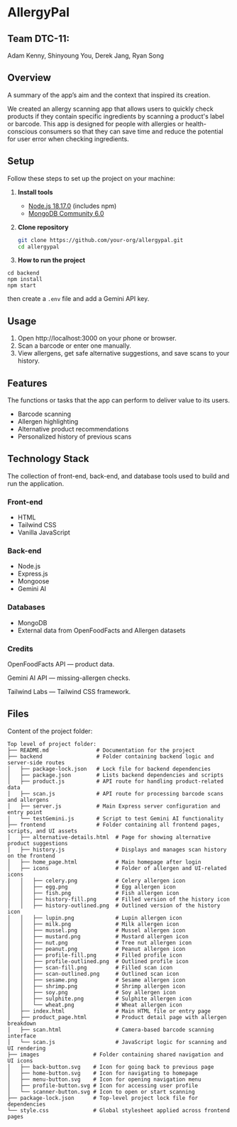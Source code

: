 # AllergyPal

## Team DTC-11:

Adam Kenny, Shinyoung You, Derek Jang, Ryan Song

## Overview

A summary of the app’s aim and the context that inspired its creation.

We created an allergy scanning app that allows users to quickly check products if they contain specific ingredients by scanning a product's label or barcode. This app is designed for people with allergies or health-conscious consumers so that they can save time and reduce the potential for user error when checking ingredients.

## Setup

Follow these steps to set up the project on your machine:

1. **Install tools**  
   - [Node.js 18.17.0](https://nodejs.org/) (includes npm)  
   - [MongoDB Community 6.0](https://www.mongodb.com/try/download/community)  

2. **Clone repository**  
   ```bash
   git clone https://github.com/your-org/allergypal.git
   cd allergypal
3. **How to run the project**
```
cd backend
npm install
npm start
```
then create a `.env` file and add a Gemini API key.

## Usage

1. Open http://localhost:3000 on your phone or browser.
2. Scan a barcode or enter one manually.
3. View allergens, get safe alternative suggestions, and save scans to your history.

## Features

The functions or tasks that the app can perform to deliver value to its users.

- Barcode scanning
- Allergen highlighting
- Alternative product recommendations
- Personalized history of previous scans

## Technology Stack

The collection of front-end, back-end, and database tools used to build and run the application.

### Front-end

- HTML
- Tailwind CSS
- Vanilla JavaScript

### Back-end

- Node.js
- Express.js
- Mongoose
- Gemini AI

### Databases

- MongoDB
- External data from OpenFoodFacts and Allergen datasets

### Credits
OpenFoodFacts API — product data.

Gemini AI API — missing-allergen checks.

Tailwind Labs — Tailwind CSS framework.

## Files

Content of the project folder:

```
Top level of project folder:
├── README.md               # Documentation for the project
├── backend                 # Folder containing backend logic and server-side routes
│   ├── package-lock.json   # Lock file for backend dependencies
│   ├── package.json        # Lists backend dependencies and scripts
│   ├── product.js          # API route for handling product-related data
│   ├── scan.js             # API route for processing barcode scans and allergens
│   ├── server.js           # Main Express server configuration and entry point
│   └── testGemini.js       # Script to test Gemini AI functionality
├── frontend                # Folder containing all frontend pages, scripts, and UI assets
│   ├── alternative-details.html  # Page for showing alternative product suggestions
│   ├── history.js                # Displays and manages scan history on the frontend
│   ├── home_page.html            # Main homepage after login
│   ├── icons                     # Folder of allergen and UI-related icons
│   │   ├── celery.png            # Celery allergen icon
│   │   ├── egg.png               # Egg allergen icon
│   │   ├── fish.png              # Fish allergen icon
│   │   ├── history-fill.png      # Filled version of the history icon
│   │   ├── history-outlined.png  # Outlined version of the history icon
│   │   ├── lupin.png             # Lupin allergen icon
│   │   ├── milk.png              # Milk allergen icon
│   │   ├── mussel.png            # Mussel allergen icon
│   │   ├── mustard.png           # Mustard allergen icon
│   │   ├── nut.png               # Tree nut allergen icon
│   │   ├── peanut.png            # Peanut allergen icon
│   │   ├── profile-fill.png      # Filled profile icon
│   │   ├── profile-outlined.png  # Outlined profile icon
│   │   ├── scan-fill.png         # Filled scan icon
│   │   ├── scan-outlined.png     # Outlined scan icon
│   │   ├── sesame.png            # Sesame allergen icon
│   │   ├── shrimp.png            # Shrimp allergen icon
│   │   ├── soy.png               # Soy allergen icon
│   │   ├── sulphite.png          # Sulphite allergen icon
│   │   └── wheat.png             # Wheat allergen icon
│   ├── index.html                # Main HTML file or entry page
│   ├── product_page.html         # Product detail page with allergen breakdown
│   ├── scan.html                 # Camera-based barcode scanning interface
│   └── scan.js                   # JavaScript logic for scanning and UI rendering
├── images                 # Folder containing shared navigation and UI icons
│   ├── back-button.svg    # Icon for going back to previous page
│   ├── home-button.svg    # Icon for navigating to homepage
│   ├── menu-button.svg    # Icon for opening navigation menu
│   ├── profile-button.svg # Icon for accessing user profile
│   └── scanner-button.svg # Icon to open or start scanning
├── package-lock.json      # Top-level project lock file for dependencies
└── style.css              # Global stylesheet applied across frontend pages

